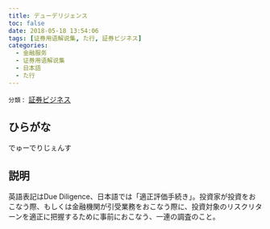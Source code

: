 ```yaml
---
title: デューデリジェンス
toc: false
date: 2018-05-18 13:54:06
tags: [证券用语解说集, た行, 証券ビジネス]
categories:
  - 金融服务
  - 证券用语解说集
  - 日本語
  - た行
---
```


`分類：` [証券ビジネス](/tags/証券ビジネス/)

## ひらがな

でゅーでりじぇんす

## 説明

英語表記はDue Diligence、日本語では「適正評価手続き」。投資家が投資をおこなう際、もしくは金融機関が引受業務をおこなう際に、投資対象のリスクリターンを適正に把握するために事前におこなう、一連の調査のこと。
